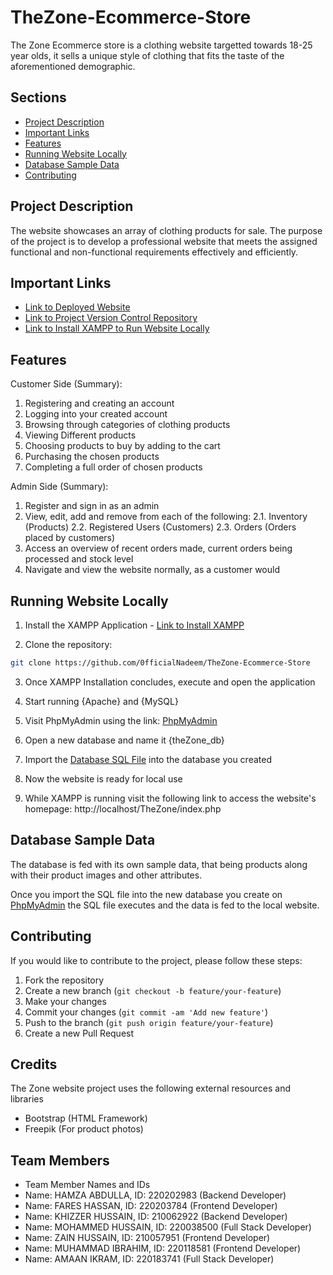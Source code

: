 # TheZone-Ecommerce-Store

The Zone Ecommerce store is a clothing website targetted towards 18-25 year olds, 
it sells a unique style of clothing that fits the taste of the aforementioned demographic.

## Sections

- [Project Description](#project-description)
- [Important Links](#important-links)
- [Features](#features)
- [Running Website Locally](#running-website-locally)
- [Database Sample Data](#database-sample-data)
- [Contributing](#contributing)

## Project Description

The website showcases an array of clothing products for sale. The purpose of the project is to develop 
a professional website that meets the assigned functional and non-functional requirements effectively and efficiently.

## Important Links

- [Link to Deployed Website](http://220038500.cs2410-web01pvm.aston.ac.uk/TheZone/)
- [Link to Project Version Control Repository](https://github.com/0fficialNadeem/TheZone-Ecommerce-Store.git)
- [Link to Install XAMPP to Run Website Locally](https://www.apachefriends.org/download.html)

## Features

Customer Side (Summary): 

1. Registering and creating an account
2. Logging into your created account
3. Browsing through categories of clothing products
4. Viewing Different products
5. Choosing products to buy by adding to the cart
6. Purchasing the chosen products 
7. Completing a full order of chosen products


Admin Side (Summary):

1. Register and sign in as an admin
2. View, edit, add and remove from each of the following:
    2.1. Inventory (Products)
    2.2. Registered Users (Customers)
    2.3. Orders (Orders placed by customers)
3. Access an overview of recent orders made, current orders being processed and stock level 
4. Navigate and view the website normally, as a customer would

## Running Website Locally

1. Install the XAMPP Application - [Link to Install XAMPP](https://www.apachefriends.org/download.html)

2. Clone the repository:
```bash
git clone https://github.com/0fficialNadeem/TheZone-Ecommerce-Store
```

3. Once XAMPP Installation concludes, execute and open the application

4. Start running {Apache} and {MySQL}

5. Visit PhpMyAdmin using the link: [PhpMyAdmin](http://localhost/phpmyadmin)

6. Open a new database and name it {theZone_db}

7. Import the [Database SQL File](thezone_db.sql) into the database you created

8. Now the website is ready for local use

9. While XAMPP is running visit the following link to access the website's homepage: http://localhost/TheZone/index.php



## Database Sample Data

The database is fed with its own sample data, that being products along with their product images and other attributes.

Once you import the SQL file into the new database you create on [PhpMyAdmin](http://localhost/phpmyadmin) the SQL file executes and the data is fed to the local website.


## Contributing

If you would like to contribute to the project, please follow these steps:

1. Fork the repository
2. Create a new branch (`git checkout -b feature/your-feature`)
3. Make your changes
4. Commit your changes (`git commit -am 'Add new feature'`)
5. Push to the branch (`git push origin feature/your-feature`)
6. Create a new Pull Request

## Credits

The Zone website project uses the following external resources and libraries

- Bootstrap (HTML Framework)
- Freepik (For product photos)

## Team Members

- Team Member Names and IDs
- Name: HAMZA ABDULLA,  ID: 220202983 (Backend Developer)
- Name: FARES HASSAN, ID: 220203784 (Frontend Developer)
- Name: KHIZZER HUSSAIN, ID: 210062922 (Backend Developer)
- Name: MOHAMMED HUSSAIN, ID: 220038500 (Full Stack Developer)
- Name: ZAIN HUSSAIN, ID: 210057951 (Frontend Developer)
- Name: MUHAMMAD IBRAHIM, ID: 220118581 (Frontend Developer)
- Name: AMAAN IKRAM, ID: 220183741 (Full Stack Developer)